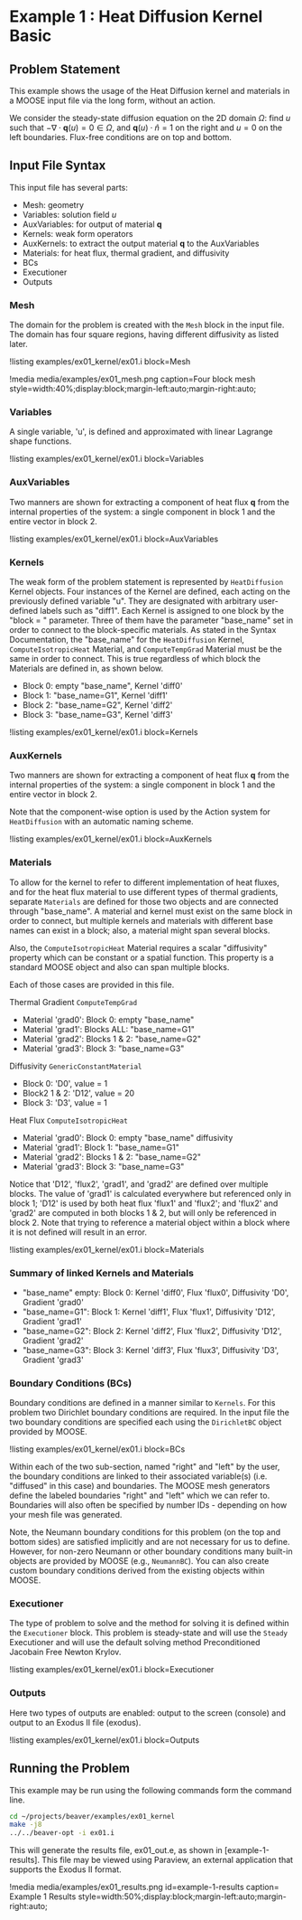 # Example 1 : Heat Diffusion Kernel Basic

## Problem Statement

This example shows the usage of the Heat Diffusion kernel and materials in a MOOSE input file
via the long form, without an action.

We consider the steady-state diffusion equation on the 2D domain $\Omega$: find $u$ such that
$-\nabla \cdot \mathbf{q}(u) = 0 \in \Omega$, and $\mathbf{q}(u) \cdot \hat{n} = 1$ on the right and $u = 0$ on the left boundaries. Flux-free conditions are on top and bottom.

## Input File Syntax

This input file has several parts:

-  Mesh: geometry
-  Variables: solution field $u$
-  AuxVariables: for output of material $\mathbf{q}$
-  Kernels: weak form operators
-  AuxKernels: to extract the output material $\mathbf{q}$ to the AuxVariables
-  Materials: for heat flux, thermal gradient, and diffusivity
-  BCs
-  Executioner
-  Outputs

### Mesh

The domain for the problem is created with the `Mesh` block in the input file. The domain has
four square regions, having different diffusivity as listed later.

!listing examples/ex01_kernel/ex01.i block=Mesh

!media media/examples/ex01_mesh.png
       caption=Four block mesh
       style=width:40%;display:block;margin-left:auto;margin-right:auto;

### Variables

A single variable, 'u', is defined and approximated with linear Lagrange shape functions.

!listing examples/ex01_kernel/ex01.i block=Variables

### AuxVariables

Two manners are shown for extracting a component of heat flux $\mathbf{q}$ from the internal
properties of the system: a single component in block 1 and the entire vector in block 2.

!listing examples/ex01_kernel/ex01.i block=AuxVariables

### Kernels

The weak form of the problem statement is represented by `HeatDiffusion` Kernel objects.
Four instances of the Kernel are defined, each acting on the previously defined variable "u".
They are designated with arbitrary user-defined labels such as "diff1". Each Kernel is assigned
to one block by the "block = " parameter. Three of them have the parameter "base_name" set in
order to connect to the block-specific materials. As stated in the Syntax Documentation, the 
"base_name" for the `HeatDiffusion` Kernel, `ComputeIsotropicHeat` Material, and `ComputeTempGrad` Material
must be the same in order to connect. This is true regardless of which block the Materials are defined in,
as shown below.

-  Block 0: empty "base_name", Kernel 'diff0'
-  Block 1: "base_name=G1", Kernel 'diff1'
-  Block 2: "base_name=G2", Kernel 'diff2'
-  Block 3: "base_name=G3", Kernel 'diff3'

!listing examples/ex01_kernel/ex01.i block=Kernels

### AuxKernels

Two manners are shown for extracting a component of heat flux $\mathbf{q}$ from the internal
properties of the system: a single component in block 1 and the entire vector in block 2.

Note that the component-wise option is used by the Action system for `HeatDiffusion` with an 
automatic naming scheme.

!listing examples/ex01_kernel/ex01.i block=AuxKernels

### Materials

To allow for the kernel to refer to different implementation of heat fluxes, and for the heat
flux material to use different types of thermal gradients, separate `Materials` are defined for those
two objects and are connected through "base_name". A material and kernel must exist on the same block
in order to connect, but multiple kernels and materials with different base names can exist in a
block; also, a material might span several blocks.

Also, the `ComputeIsotropicHeat` Material requires a scalar "diffusivity" property which can be constant
or a spatial function. This property is a standard MOOSE object and also can span multiple blocks.

Each of those cases are provided in this file.

Thermal Gradient `ComputeTempGrad`

-  Material 'grad0': Block 0: empty "base_name" 
-  Material 'grad1': Blocks ALL: "base_name=G1" 
-  Material 'grad2': Blocks 1 & 2: "base_name=G2"  
-  Material 'grad3': Block 3: "base_name=G3"  

Diffusivity `GenericConstantMaterial`

-  Block 0: 'D0', value = 1
-  Block2 1 & 2: 'D12', value = 20
-  Block 3: 'D3', value = 1

Heat Flux `ComputeIsotropicHeat`

-  Material 'grad0': Block 0: empty "base_name"  diffusivity
-  Material 'grad1': Block 1: "base_name=G1" 
-  Material 'grad2': Blocks 1 & 2: "base_name=G2"  
-  Material 'grad3': Block 3: "base_name=G3" 

Notice that 'D12', 'flux2', 'grad1', and 'grad2' are defined over multiple blocks. The value of 'grad1'
is calculated everywhere but referenced only in block 1; 'D12' is used by both heat flux 'flux1' and 'flux2';
and 'flux2' and 'grad2' are computed in both blocks 1 & 2, but will only be referenced in block 2. Note that
trying to reference a material object within a block where it is not defined will result in an error.

!listing examples/ex01_kernel/ex01.i block=Materials

### Summary of linked Kernels and Materials

-  "base_name" empty: Block 0: Kernel 'diff0', Flux 'flux0', Diffusivity 'D0', Gradient 'grad0'
-  "base_name=G1": Block 1: Kernel 'diff1', Flux 'flux1', Diffusivity 'D12', Gradient 'grad1'
-  "base_name=G2": Block 2: Kernel 'diff2', Flux 'flux2', Diffusivity 'D12', Gradient 'grad2'
-  "base_name=G3": Block 3: Kernel 'diff3', Flux 'flux3', Diffusivity 'D3', Gradient 'grad3'


### Boundary Conditions (BCs)

Boundary conditions are defined in a manner similar to `Kernels`.  For this problem two Dirichlet
boundary conditions are required.  In the input file the two boundary conditions are specified
each using the `DirichletBC` object provided by MOOSE.

!listing examples/ex01_kernel/ex01.i block=BCs

Within each of the two sub-section, named "right" and "left" by the user, the boundary conditions
are linked to their associated variable(s) (i.e. "diffused" in this case) and boundaries.  The MOOSE
mesh generators define the labeled  boundaries "right" and "left" which we can refer to. 
Boundaries will also often be specified by number IDs - depending on how your mesh file was generated.

Note, the Neumann boundary conditions for this problem (on the top and bottom sides) are satisfied
implicitly and are not necessary for us to define. However, for non-zero Neumann or other boundary
conditions many built-in objects are provided by MOOSE (e.g., `NeumannBC`). You can also create
custom boundary conditions derived from the existing objects within MOOSE.

### Executioner

The type of problem to solve and the method for solving it is defined within the `Executioner`
block.  This problem is steady-state and will use the `Steady` Executioner and will use the
default solving method Preconditioned Jacobain Free Newton Krylov.

!listing examples/ex01_kernel/ex01.i block=Executioner

### Outputs

Here two types of outputs are enabled: output to the screen (console) and output to an Exodus II
file (exodus).

!listing examples/ex01_kernel/ex01.i block=Outputs

## Running the Problem

This example may be run using the following commands form the command line.

```bash
cd ~/projects/beaver/examples/ex01_kernel
make -j8
../../beaver-opt -i ex01.i
```

This will generate the results file, ex01_out.e, as shown in [example-1-results]. This file may be viewed using
Paraview, an external application that supports the Exodus II format.

!media media/examples/ex01_results.png
       id=example-1-results
       caption= Example 1 Results
       style=width:50%;display:block;margin-left:auto;margin-right:auto;


